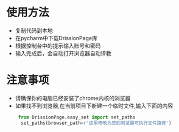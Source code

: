# 使用方法
- 复制代码到本地
- 在pycharm中下载DrissionPage库
- 根据控制台中的提示输入账号和密码
- 输入完成后，会自动打开浏览器自动评教
# 注意事项
- 请确保你的电脑已经安装了chrome内核的浏览器
- 如果找不到浏览器,在当前项目下新建一个临时文件,输入下面的内容
  ```python
   from DrissionPage.easy_set import set_paths
    set_paths(browser_path=r'这里修改为您的浏览器可执行文件路径')
```
